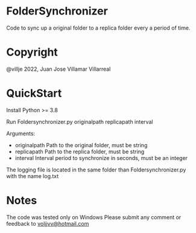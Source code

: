 # FolderSynchronizer
Code to sync up a original folder to a replica folder every a period of time.

# Copyright
@villje 2022, Juan Jose Villamar Villarreal

# QuickStart
Install Python >= 3.8

Run Foldersynchronizer.py originalpath replicapath interval

Arguments:
- originalpath  Path to the original folder, must be string
- replicapath   Path to the replica folder, must be string
- interval      Interval period to synchronize in seconds, must be an integer

The logging file is located in the same folder than Foldersynchronizer.py with the name log.txt

# Notes
The code was tested only on Windows
Please submit any comment or feedback to voljjvv@hotmail.com
